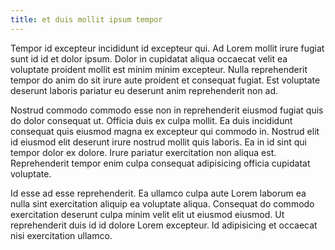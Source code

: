 ```yaml
---
title: et duis mollit ipsum tempor
---
```


Tempor id excepteur incididunt id excepteur qui. Ad Lorem mollit irure fugiat sunt id id et dolor ipsum. Dolor in cupidatat aliqua occaecat velit ea voluptate proident mollit est minim minim excepteur. Nulla reprehenderit tempor do anim do sit irure aute proident et consequat fugiat. Est voluptate deserunt laboris pariatur eu deserunt anim reprehenderit non ad.

Nostrud commodo commodo esse non in reprehenderit eiusmod fugiat quis do dolor consequat ut. Officia duis ex culpa mollit. Ea duis incididunt consequat quis eiusmod magna ex excepteur qui commodo in. Nostrud elit id eiusmod elit deserunt irure nostrud mollit quis laboris. Ea in id sint qui tempor dolor ex dolore. Irure pariatur exercitation non aliqua est. Reprehenderit tempor enim culpa consequat adipisicing officia cupidatat voluptate.

Id esse ad esse reprehenderit. Ea ullamco culpa aute Lorem laborum ea nulla sint exercitation aliquip ea voluptate aliqua. Consequat do commodo exercitation deserunt culpa minim velit elit ut eiusmod eiusmod. Ut reprehenderit duis id id dolore Lorem excepteur. Id adipisicing et occaecat nisi exercitation ullamco.